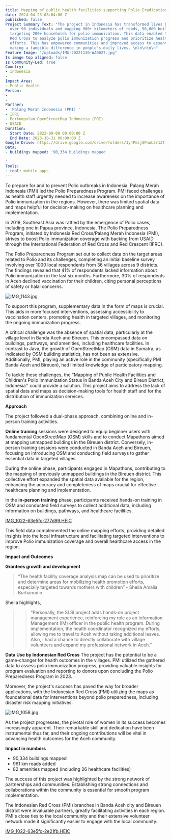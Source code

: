 ```yaml
---
title: Mapping of public health facilities supporting Polio Eradication in  Indonesia
date: 2024-04-23 08:04:00 Z
published: false
Project Summary Text: "The project in Indonesia has transformed lives by training
  over 90 individuals and mapping 900+ kilometers of roads, 90,000 buildings, and
  targeting 200+ households for polio immunization. This data enabled the Indonesian
  Red Cross to analyze polio immunization progress and prioritize health promotion
  efforts. This has empowered communities and improved access to essential services,
  making a tangible difference in people's daily lives. \n\n\n\n\n"
Feature Image: "/uploads/IMG-20221130-WA0027.jpg"
Is image top aligned: false
Is Community-Led: true
Country:
- Indonesia
- 
Impact Area:
- Public Health
Person:
- 
- 
Partner:
- 'Palang Merah Indonesia (PMI) '
- IFRC
- Perkumpulan OpenStreetMap Indonesia (POI)
- USAID
Duration:
  Start Date: 2022-09-08 00:00:00 Z
  End Date: 2023-10-31 00:00:00 Z
Google Drive: https://drive.google.com/drive/folders/1y4PmzjSPnoL3r1ZflIHwKH_eSdOk4ghw
Data:
- buildings mapped: '90,334 buildings mapped

'
Tools:
- tool: mobile apps
---
```


To prepare for and to prevent Polio outbreaks in Indonesia, Palang Merah Indonesia (PMI) led the Polio Preparedness Program. PMI faced challenges as health staff urgently needed to increase awareness on the importance of Polio immunization in the regions. However, there was limited spatial data and maps helpful for decision-making on healthcare planning and implementation.

In 2018, Southeast Asia was rattled by the emergence of Polio cases, including one in Papua province, Indonesia. The Polio Preparedness Program, initiated by Indonesia Red Cross/Palang Merah Indonesia (PMI), strives to boost Polio immunization coverage with backing from USAID through the International Federation of Red Cross and Red Crescent (IFRC).

The Polio Preparedness Program set out to collect data on the target areas related to Polio and its challenges, completing an initial baseline survey involving over 1000 local respondents from 36 villages across 9 districts. The findings revealed that 41% of respondents lacked information about Polio immunization in the last six months. Furthermore, 30% of respondents in Aceh declined vaccination for their children, citing personal perceptions of safety or halal concerns.

![IMG_1143.jpg](/uploads/IMG_1143.jpg)

To support this program, supplementary data in the form of maps is crucial. This aids in more focused interventions, assessing accessibility to vaccination centers, promoting health in targeted villages, and monitoring the ongoing immunization progress.

A critical challenge was the absence of spatial data, particularly at the village level in Banda Aceh and Bireuen. This encompassed data on buildings, pathways, and amenities, including healthcare facilities. In contrast to Java, the growth of OpenStreetMap (OSM) data in Sumatra, as indicated by OSM building statistics, has not been as extensive. Additionally, PMI, playing an active role in the community (specifically PMI Banda Aceh and Bireuen), had limited knowledge of participatory mapping.

To tackle these challenges, the "Mapping of Public Health Facilities and Children's Polio Immunization Status in Banda Aceh City and Bireun District, Indonesia'' could provide a solution. This project aims to address the lack of spatial data and maps as decision-making tools for health staff and for the distribution of immunization services.

**Approach**

The project followed a dual-phase approach, combining online and in-person training activities. 

**Online training** sessions were designed to equip beginner users with fundamental OpenStreetMap (OSM) skills and to conduct Mapathons aimed at mapping unmapped buildings in the Bireuen district. Conversely, in-person training sessions were conducted in Banda Aceh and Bireuen, focusing on introducing OSM and conducting field surveys to gather essential data in targeted villages.

During the online phase, participants engaged in Mapathons, contributing to the mapping of previously unmapped buildings in the Bireuen district. This collective effort expanded the spatial data available for the region, enhancing the accuracy and completeness of maps crucial for effective healthcare planning and implementation.

In the **in-person training** phase, participants received hands-on training in OSM and conducted field surveys to collect additional data, including information on buildings, pathways, and healthcare facilities. 

[IMG_1022-63e5fc-277d99.HEIC](/uploads/IMG_1022-63e5fc-277d99.HEIC)

This field data complemented the online mapping efforts, providing detailed insights into the local infrastructure and facilitating targeted interventions to improve Polio immunization coverage and overall healthcare access in the region.

**Impact and Outcomes**

**Grantees growth and development** 

> “The health facility coverage analysis map can be used to prioritize and determine areas for mobilizing health promotion efforts, especially targeted towards mothers with children” - Sheila Amalia Burhanudin

Sheila highlights, 
> > “Personally, the SLSI project adds hands-on project management experience, reinforcing my role as an Information Management (IM) officer in the public health program. During implementation, the health coordinator recognized my efforts, allowing me to travel to Aceh without taking additional leaves. Also, I had a chance to directly collaborate with village volunteers and expand my professional network in Aceh.”

**Data Use by Indonesian Red Cross**
The project has the potential to be a game-changer for health outcomes in the villages. PMI utilized the gathered data to assess polio immunization progress, providing valuable insights for program evaluation and reporting to donors upon concluding the Polio Preparedness Program in 2023.

Moreover, the project's success has paved the way for broader applications, with the Indonesian Red Cross (PMI) utilizing the maps as foundational data for interventions beyond polio preparedness, including disaster risk mapping initiatives.

![IMG_1058.jpg](/uploads/IMG_1058.jpg)

As the project progresses, the pivotal role of women in its success becomes increasingly apparent. Their remarkable skill and dedication have been instrumental thus far, and their ongoing contributions will be vital in advancing health outcomes for the Aceh community.

**Impact in numbers**
* 90,334 buildings mapped
* 961 km roads added
* 82 amenities mapped (including 26 healthcare facilities)

The success of this project was highlighted by the strong network of partnerships and communities. Establishing strong connections and collaborations within the community is essential for smooth program implementation. 

The Indonesian Red Cross (PMI) branches in Banda Aceh city and Bireuen district were invaluable partners, greatly facilitating
activities in each region. PMI's close ties to the local community and their extensive volunteer network made it significantly easier to engage with the local community.

[IMG_1022-63e5fc-2e21fb.HEIC](/uploads/IMG_1022-63e5fc-2e21fb.HEIC)







